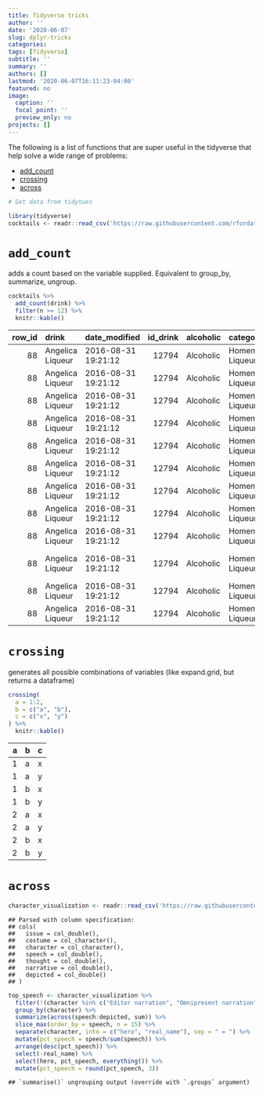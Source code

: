 ```yaml
---
title: Tidyverse tricks
author: ''
date: '2020-06-07'
slug: dplyr-tricks
categories:
tags: [Tidyverse]
subtitle: ''
summary: ''
authors: []
lastmod: '2020-06-07T16:11:23-04:00'
featured: no
image:
  caption: ''
  focal_point: ''
  preview_only: no
projects: []
---
```


The following is a list of functions that are super useful in the tidyverse that help solve a wide range of problems:

* [add_count](#add_count)
* [crossing](#crossing)
* [across](#across)





```r
# Get data from tidytues

library(tidyverse)
cocktails <- readr::read_csv('https://raw.githubusercontent.com/rfordatascience/tidytuesday/master/data/2020/2020-05-26/cocktails.csv')
```


# `add_count`

adds a count based on the variable supplied.  Equivalent to group_by, summarize, ungroup.


```r
cocktails %>% 
  add_count(drink) %>% 
  filter(n >= 12) %>% 
  knitr::kable()
```



| row_id|drink            |date_modified       | id_drink|alcoholic |category         |drink_thumb                                                          |glass         |iba |video | ingredient_number|ingredient      |measure               |  n|
|------:|:----------------|:-------------------|--------:|:---------|:----------------|:--------------------------------------------------------------------|:-------------|:---|:-----|-----------------:|:---------------|:---------------------|--:|
|     88|Angelica Liqueur |2016-08-31 19:21:12 |    12794|Alcoholic |Homemade Liqueur |http://www.thecocktaildb.com/images/media/drink/yuurps1472667672.jpg |Collins Glass |NA  |NA    |                 1|Angelica root   |3 tblsp chopped       | 12|
|     88|Angelica Liqueur |2016-08-31 19:21:12 |    12794|Alcoholic |Homemade Liqueur |http://www.thecocktaildb.com/images/media/drink/yuurps1472667672.jpg |Collins Glass |NA  |NA    |                10|Water           |1/4 cup               | 12|
|     88|Angelica Liqueur |2016-08-31 19:21:12 |    12794|Alcoholic |Homemade Liqueur |http://www.thecocktaildb.com/images/media/drink/yuurps1472667672.jpg |Collins Glass |NA  |NA    |                11|Food coloring   |1 drop yellow         | 12|
|     88|Angelica Liqueur |2016-08-31 19:21:12 |    12794|Alcoholic |Homemade Liqueur |http://www.thecocktaildb.com/images/media/drink/yuurps1472667672.jpg |Collins Glass |NA  |NA    |                12|Food coloring   |1 drop green          | 12|
|     88|Angelica Liqueur |2016-08-31 19:21:12 |    12794|Alcoholic |Homemade Liqueur |http://www.thecocktaildb.com/images/media/drink/yuurps1472667672.jpg |Collins Glass |NA  |NA    |                 2|Almond          |1 tblsp chopped       | 12|
|     88|Angelica Liqueur |2016-08-31 19:21:12 |    12794|Alcoholic |Homemade Liqueur |http://www.thecocktaildb.com/images/media/drink/yuurps1472667672.jpg |Collins Glass |NA  |NA    |                 3|Allspice        |1 cracked             | 12|
|     88|Angelica Liqueur |2016-08-31 19:21:12 |    12794|Alcoholic |Homemade Liqueur |http://www.thecocktaildb.com/images/media/drink/yuurps1472667672.jpg |Collins Glass |NA  |NA    |                 4|Cinnamon        |1 one-inch            | 12|
|     88|Angelica Liqueur |2016-08-31 19:21:12 |    12794|Alcoholic |Homemade Liqueur |http://www.thecocktaildb.com/images/media/drink/yuurps1472667672.jpg |Collins Glass |NA  |NA    |                 5|Anise           |3-6 crushed           | 12|
|     88|Angelica Liqueur |2016-08-31 19:21:12 |    12794|Alcoholic |Homemade Liqueur |http://www.thecocktaildb.com/images/media/drink/yuurps1472667672.jpg |Collins Glass |NA  |NA    |                 6|Coriander       |1/8 tsp powdered      | 12|
|     88|Angelica Liqueur |2016-08-31 19:21:12 |    12794|Alcoholic |Homemade Liqueur |http://www.thecocktaildb.com/images/media/drink/yuurps1472667672.jpg |Collins Glass |NA  |NA    |                 7|Marjoram leaves |1 tblsp fresh chopped | 12|
|     88|Angelica Liqueur |2016-08-31 19:21:12 |    12794|Alcoholic |Homemade Liqueur |http://www.thecocktaildb.com/images/media/drink/yuurps1472667672.jpg |Collins Glass |NA  |NA    |                 8|Vodka           |1.5 cup               | 12|
|     88|Angelica Liqueur |2016-08-31 19:21:12 |    12794|Alcoholic |Homemade Liqueur |http://www.thecocktaildb.com/images/media/drink/yuurps1472667672.jpg |Collins Glass |NA  |NA    |                 9|Sugar           |1/2 cup granulated    | 12|

# `crossing`

generates all possible combinations of variables (like expand.grid, but returns a dataframe)


```r
crossing(
  a = 1:2,
  b = c("a", "b"),
  c = c("x", "y")
) %>% 
  knitr::kable()
```



|  a|b  |c  |
|--:|:--|:--|
|  1|a  |x  |
|  1|a  |y  |
|  1|b  |x  |
|  1|b  |y  |
|  2|a  |x  |
|  2|a  |y  |
|  2|b  |x  |
|  2|b  |y  |

# `across`


```r
character_visualization <- readr::read_csv('https://raw.githubusercontent.com/rfordatascience/tidytuesday/master/data/2020/2020-06-30/character_visualization.csv')
```

```
## Parsed with column specification:
## cols(
##   issue = col_double(),
##   costume = col_character(),
##   character = col_character(),
##   speech = col_double(),
##   thought = col_double(),
##   narrative = col_double(),
##   depicted = col_double()
## )
```

```r
top_speech <- character_visualization %>% 
  filter(!(character %in% c("Editor narration", "Omnipresent narration"))) %>% 
  group_by(character) %>% 
  summarize(across(speech:depicted, sum)) %>% 
  slice_max(order_by = speech, n = 15) %>% 
  separate(character, into = c("hero", "real_name"), sep = " = ") %>% 
  mutate(pct_speech = speech/sum(speech)) %>% 
  arrange(desc(pct_speech)) %>% 
  select(-real_name) %>% 
  select(hero, pct_speech, everything()) %>% 
  mutate(pct_speech = round(pct_speech, 3))
```

```
## `summarise()` ungrouping output (override with `.groups` argument)
```

